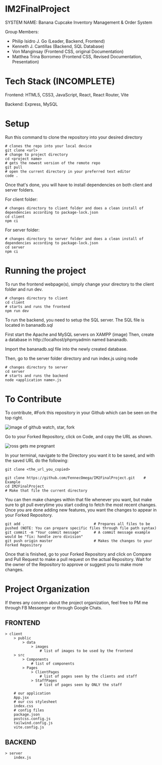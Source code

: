 # IM2FinalProject

SYSTEM NAME: Banana Cupcake Inventory Management & Order System

Group Members:

- Philip Isidro J. Go (Leader, Backend, Frontend)
- Kenneth J. Cantillas (Backend, SQL Database)
- Von Manginsay (Frontend CSS, original Documentation)
- Matthea Trina Borromeo (Frontend CSS, Revised Documentation, Presentation)

# Tech Stack (INCOMPLETE)

Frontend: HTML5, CSS3, JavaScript, React, React Router, Vite

Backend: Express, MySQL

# Setup

Run this command to clone the repository into your desired directory

    # clones the repo into your local device
    git clone <url>
    # change to project directory
    cd <project name>
    # gets the newest version of the remote repo
    git pull
    # open the current directory in your preferred text editor
    code .

Once that's done, you will have to install dependencies on both client and server folders.

For client folder:

    # changes directory to client folder and does a clean install of dependencies according to package-lock.json
    cd client
    npm ci

For server folder:

    # changes directory to server folder and does a clean install of dependencies according to package-lock.json
    cd server
    npm ci

# Running the project

To run the frontend webpage(s), simply change your directory to the client folder and run dev.

    # changes directory to client
    cd client
    # starts and runs the frontend
    npm run dev

To run the backend, you need to setup the SQL server. The SQL file is located in bananadb.sql

First start the Apache and MySQL servers on XAMPP
(image)
Then, create a database in http://localhost/phpmyadmin named bananadb.

Import the bananadb.sql file into the newly created database.

Then, go to the server folder directory and run index.js using node

    # changes directory to server
    cd server
    # starts and runs the backend
    node <application name>.js

# To Contribute

To contribute, #Fork this repository in your Github which can be seen on the top right.

![image of github watch, star, fork](https://user-images.githubusercontent.com/111989096/273213128-089875d8-74bc-4919-809c-b4ff11e82c79.png)

Go to your Forked Repository, click on Code, and copy the URL as shown.

![ross gets me pregnant](https://user-images.githubusercontent.com/111989096/273165397-09e93194-be12-423d-845b-64540ac63a0e.png)

In your terminal, navigate to the Directory you want it to be saved, and with the saved URL do the following:

    git clone <the_url_you_copied>

    git clone https://github.com/FennecOmega/IM2FinalProject.git    # Example
    cd IM2FinalProject                                                     # Make that file the current directory

You can then make changes within that file whenever you want, but make sure to git pull everytime you start coding to fetch the most recent changes. Once you are done adding new features, you want the changes to appear in your Forked Repository.

    git add .                                # Prepares all files to be pushed (NOTE: You can prepare specific files through file path syntax)
    git commit -m "Your commit message"      # A commit message example would be "fix: handle zero division"
    git push origin master                   # Makes the changes to your Forked Repository

Once that is finished, go to your Forked Repository and click on Compare and Pull Request to make a pull request on the actual Repository. Wait for the owner of the Repository to approve or suggest you to make more changes.

# Project Organization

If theres any concern about the project organization, feel free to PM me through FB Messenger or through Google Chats.

## FRONTEND

    > client
        > public
            > data
                > images
                    # list of images to be used by the frontend
        > src
            > Components
                # list of components
            > Pages
                > ClientPages
                    # list of pages seen by the clients and staff
                > StaffPages
                    # list of pages seen by ONLY the staff

        # our application
        App.jsx
        # our css stylesheet
        index.css
        # config files
        package.json
        postcss.config.js
        tailwind.config.js
        vite.config.js

## BACKEND

    > server
        index.js
